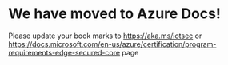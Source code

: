 # We have moved to Azure Docs! #

Please update your book marks to https://aka.ms/iotsec or https://docs.microsoft.com/en-us/azure/certification/program-requirements-edge-secured-core page
 
